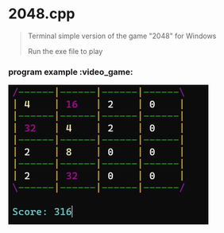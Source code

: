 # 2048.cpp
>Terminal simple version of the game "2048" for Windows
>
>Run the exe file to play

<h3>program example :video_game: </h3>
<img src="/images/gameplay.jpg">
